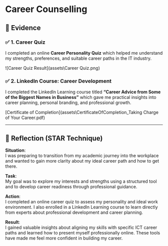 # Career Counselling

## 📄 Evidence

### ✅ 1. Career Quiz
I completed an online **Career Personality Quiz** which helped me understand my strengths, preferences, and suitable career paths in the IT industry.

![Career Quiz Result](assets\Career Quiz.png)  

### ✅ 2. LinkedIn Course: Career Development
I completed the LinkedIn Learning course titled **“Career Advice from Some of the Biggest Names in Business”** which gave me practical insights into career planning, personal branding, and professional growth.

[Certificate of Completion](assets\CertificateOfCompletion_Taking Charge of Your Career.pdf)

---

## 💬 Reflection (STAR Technique)

**Situation**:  
I was preparing to transition from my academic journey into the workplace and wanted to gain more clarity about my ideal career path and how to get there.

**Task**:  
My goal was to explore my interests and strengths using a structured tool and to develop career readiness through professional guidance.

**Action**:  
I completed an online career quiz to assess my personality and ideal work environment. I also enrolled in a LinkedIn Learning course to learn directly from experts about professional development and career planning.

**Result**:  
I gained valuable insights about aligning my skills with specific ICT career paths and learned how to present myself professionally online. These tools have made me feel more confident in building my career.


